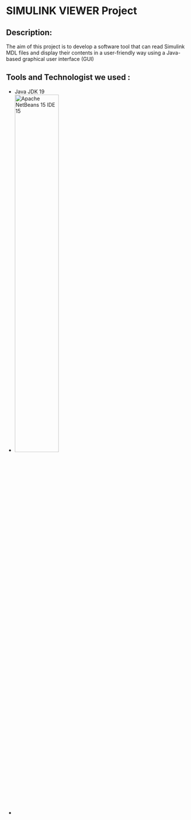 <head>
<style>
img {
  width: 50%;
  height: auto;
}
</style>
</head>

# SIMULINK VIEWER Project
## Description: 
The aim of this project is to develop a software tool that can read Simulink MDL files 
and display their contents in a user-friendly way using a Java-based graphical user 
interface (GUI)

## Tools and Technologist we used :
- Java JDK 19
- ![Apache NetBeans 15 IDE 15](https://www.logo.wine/a/logo/NetBeans/NetBeans-Logo.wine.svg)
- 

